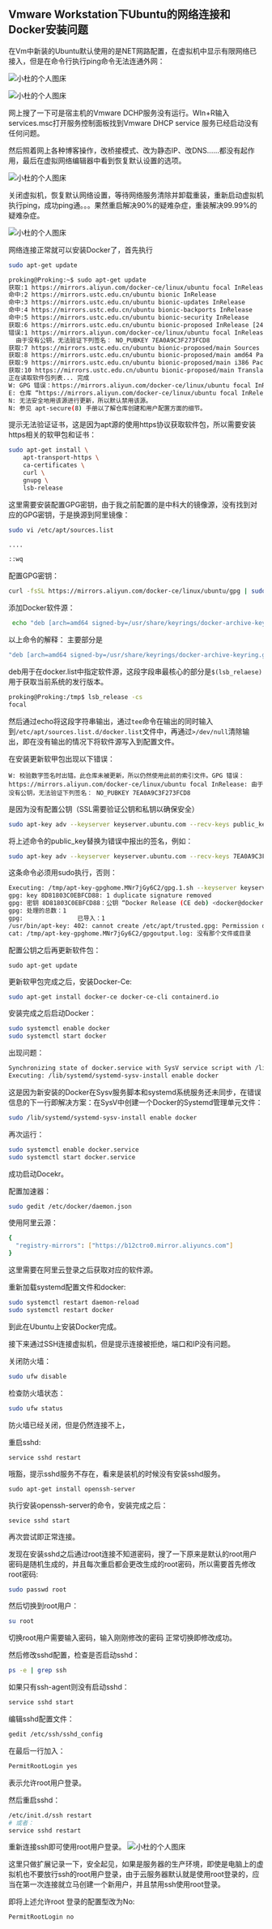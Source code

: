 
## Vmware Workstation下Ubuntu的网络连接和Docker安装问题

在Vm中新装的Ubuntu默认使用的是NET网路配置，在虚拟机中显示有限网络已接入，但是在命令行执行ping命令无法连通外网：

![小杜的个人图床](http://src.xiaodu0.com/2024/03/22/f35f4b178c028c30e91cb20bf42c5059.png)

![小杜的个人图床](http://src.xiaodu0.com/2024/03/22/6120af5c4a28ea5eb42e849ff75ab023.png)


网上搜了一下可是宿主机的Vmware DCHP服务没有运行。WIn+R输入services.msc打开服务控制面板找到Vmware DHCP service 服务已经启动没有任何问题。

然后照着网上各种博客操作，改桥接模式、改为静态IP、改DNS......都没有起作用，最后在虚拟网络编辑器中看到恢复默认设置的选项。

![小杜的个人图床](http://src.xiaodu0.com/2024/03/22/d805e9c4dae471f956ad4deb83ac6ecd.png)

关闭虚拟机，恢复默认网络设置，等待网络服务清除并卸载重装，重新启动虚拟机执行ping，成功ping通。。。果然重启解决90%的疑难杂症，重装解决99.99%的疑难杂症。


![小杜的个人图床](http://src.xiaodu0.com/2024/03/22/391b9d044097d129475dc79a929d35ef.png)


网络连接正常就可以安装Docker了，首先执行
```bash
sudo apt-get update
```

```bash
proking@Proking:~$ sudo apt-get update
获取:1 https://mirrors.aliyun.com/docker-ce/linux/ubuntu focal InRelease [57.7 kB]
命中:2 https://mirrors.ustc.edu.cn/ubuntu bionic InRelease
命中:3 https://mirrors.ustc.edu.cn/ubuntu bionic-updates InRelease
命中:4 https://mirrors.ustc.edu.cn/ubuntu bionic-backports InRelease
命中:5 https://mirrors.ustc.edu.cn/ubuntu bionic-security InRelease
获取:6 https://mirrors.ustc.edu.cn/ubuntu bionic-proposed InRelease [242 kB]
错误:1 https://mirrors.aliyun.com/docker-ce/linux/ubuntu focal InRelease
  由于没有公钥，无法验证下列签名： NO_PUBKEY 7EA0A9C3F273FCD8
获取:7 https://mirrors.ustc.edu.cn/ubuntu bionic-proposed/main Sources [65.3 kB]
获取:8 https://mirrors.ustc.edu.cn/ubuntu bionic-proposed/main amd64 Packages [134 kB]
获取:9 https://mirrors.ustc.edu.cn/ubuntu bionic-proposed/main i386 Packages [77.9 kB]
获取:10 https://mirrors.ustc.edu.cn/ubuntu bionic-proposed/main Translation-en [28.9 kB]
正在读取软件包列表... 完成                                         
W: GPG 错误：https://mirrors.aliyun.com/docker-ce/linux/ubuntu focal InRelease: 由于没有公钥，无法验证下列签名： NO_PUBKEY 7EA0A9C3F273FCD8
E: 仓库 “https://mirrors.aliyun.com/docker-ce/linux/ubuntu focal InRelease” 没有数字签名。
N: 无法安全地用该源进行更新，所以默认禁用该源。
N: 参见 apt-secure(8) 手册以了解仓库创建和用户配置方面的细节。
```

提示无法验证证书，这是因为apt源的使用https协议获取软件包，所以需要安装https相关的软甲包和证书：
```bash 
sudo apt-get install \
    apt-transport-https \
    ca-certificates \
    curl \
    gnupg \
    lsb-release
```

这里需要安装配置GPG密钥，由于我之前配置的是中科大的镜像源，没有找到对应的GPG密钥，于是换源到阿里镜像：
```sh
sudo vi /etc/apt/sources.list

....

::wq
```

配置GPG密钥：
```sh
curl -fsSL https://mirrors.aliyun.com/docker-ce/linux/ubuntu/gpg | sudo gpg --dearmor -o /usr/share/keyrings/docker-archive-keyring.gpg
```

添加Docker软件源：
```sh 
 echo "deb [arch=amd64 signed-by=/usr/share/keyrings/docker-archive-keyring.gpg] https://mirrors.aliyun.com/docker-ce/linux/ubuntu $(lsb_release -cs) stable" | sudo tee /etc/apt/sources.list.d/docker.list > /dev/null
```

以上命令的解释：
主要部分是
```bash 
"deb [arch=amd64 signed-by=/usr/share/keyrings/docker-archive-keyring.gpg] https://mirrors.aliyun.com/docker-ce/linux/ubuntu $(lsb_release -cs) stable"
```

deb用于在docker.list中指定软件源，这段字段串最核心的部分是`$(lsb_relaese)` 用于获取当前系统的发行版本。

```bash
proking@Proking:/tmp$ lsb_release -cs
focal
```

然后通过echo将这段字符串输出，通过`tee`命令在输出的同时输入到`/etc/apt/sources.list.d/docker.list`文件中，再通过`>/dev/null`清除输出，即在没有输出的情况下将软件源写入到配置文件。


在安装更新软甲包出现以下错误：

```bssh
W: 校验数字签名时出错。此仓库未被更新，所以仍然使用此前的索引文件。GPG 错误：https://mirrors.aliyun.com/docker-ce/linux/ubuntu focal InRelease: 由于没有公钥，无法验证下列签名： NO_PUBKEY 7EA0A9C3F273FCD8
```

是因为没有配置公钥（SSL需要验证公钥和私钥以确保安全）

```bash
sudo apt-key adv --keyserver keyserver.ubuntu.com --recv-keys public_key
```
将上述命令的public_key替换为错误中报出的签名，例如：
```bash
sudo apt-key adv --keyserver keyserver.ubuntu.com --recv-keys 7EA0A9C3F273FCD8
```

这条命令必须用sudo执行，否则：
```bash
Executing: /tmp/apt-key-gpghome.MNr7jGy6C2/gpg.1.sh --keyserver keyserver.ubuntu.com --recv-keys 7EA0A9C3F273FCD8
gpg: key 8D81803C0EBFCD88: 1 duplicate signature removed
gpg: 密钥 8D81803C0EBFCD88：公钥 “Docker Release (CE deb) <docker@docker.com>” 已导入
gpg: 处理的总数：1
gpg:               已导入：1
/usr/bin/apt-key: 402: cannot create /etc/apt/trusted.gpg: Permission denied
cat: /tmp/apt-key-gpghome.MNr7jGy6C2/gpgoutput.log: 没有那个文件或目录

```

配置公钥之后再更新软件包：
```
sudo apt-get update
```

更新软甲包完成之后，安装Docker-Ce:

```bash
sudo apt-get install docker-ce docker-ce-cli containerd.io
```

安装完成之后启动Docker：
```bash
sudo systemctl enable docker
sudo systemctl start docker
```

出现问题：
```bash
Synchronizing state of docker.service with SysV service script with /lib/systemd/systemd-sysv-install.
Executing: /lib/systemd/systemd-sysv-install enable docker
```

这是因为新安装的Docker在Sysv服务脚本和systemd系统服务还未同步，在错误信息的下一行即解决方案：在SysV中创建一个Docker的Systemd管理单元文件：
```bash
sudo /lib/systemd/systemd-sysv-install enable docker
```

再次运行：
```bash
sudo systemctl enable docker.service
sudo systemctl start docker.service
```

成功启动Docekr。


配置加速器：

```bash 
sudo gedit /etc/docker/daemon.json
```

使用阿里云源：
```bash
{
  "registry-mirrors": ["https://b12ctro0.mirror.aliyuncs.com"]
}
```

这里需要在阿里云登录之后获取对应的软件源。


重新加载systemd配置文件和docker:
```bash
sudo systemctl restart daemon-reload
sudo systemctl restart docker
```



到此在Ubuntu上安装Docker完成。

接下来通过SSH连接虚拟机，但是提示连接被拒绝，端口和IP没有问题。

关闭防火墙：

```bash
sudo ufw disable
```

检查防火墙状态：
```bash
sudo ufw status
```

防火墙已经关闭，但是仍然连接不上，

重启sshd:
```
service sshd restart
```

哦豁，提示sshd服务不存在，看来是装机的时候没有安装sshd服务。

```
sudo apt-get install openssh-server
```

执行安装openssh-server的命令，安装完成之后：
```
sevice sshd start
```

再次尝试即正常连接。


发现在安装sshd之后通过root连接不知道密码，搜了一下原来是默认的root用户密码是随机生成的，并且每次重启都会更改生成的root密码，所以需要首先修改root密码:

```bash
sudo passwd root
```

然后切换到root用户：

```bash
su root
```

切换root用户需要输入密码，输入刚刚修改的密码 正常切换即修改成功。

然后修改sshd配置，检查是否启动sshd：
```bash
ps -e | grep ssh
```

如果只有ssh-agent则没有启动sshd：
```bash
service sshd start
```

编辑sshd配置文件：
```bash
gedit /etc/ssh/sshd_config
```

在最后一行加入：
```bash
PermitRootLogin yes
```

表示允许root用户登录。

然后重启sshd：
```bash
/etc/init.d/ssh restart
# 或者：
service sshd restart
```

重新连接ssh即可使用root用户登录。
![小杜的个人图床](http://src.xiaodu0.com/2024/03/23/3ce0752127af2c37b6c790183ee2595a.png)


这里只做扩展记录一下，安全起见，如果是服务器的生产环境，即使是电脑上的虚拟机也不要放行ssh的root用户登录，由于云服务器默认就是使用root登录的，应当在第一次连接就立马创建一个新用户，并且禁用ssh使用root登录。

即将上述允许root 登录的配置型改为No:
```bash
PermitRootLogin no
```

